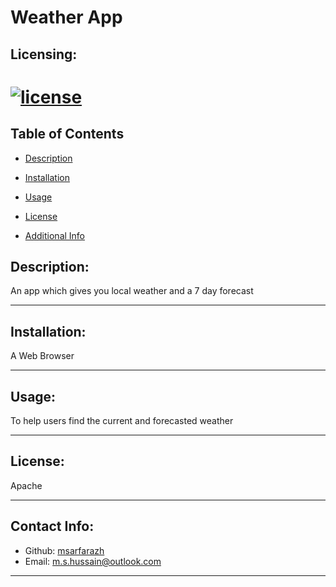 # Weather App
 
  ## Licensing:
  [![license](https://img.shields.io/badge/license-Apache-blue)](https://shields.io)
  ========================
  ## Table of Contents 
  - [Description](#desc)

  - [Installation](#reqs)

  - [Usage](#usage)

  - [License](#License)

  - [Additional Info](#additional-info)


  ## Description:
  An app which gives you local weather and a 7 day forecast

  _________________________

  


  ## Installation:
  A Web Browser

  _________________________

  


  ## Usage:
  To help users find the current and forecasted weather 

  _________________________

  


  ## License:
  Apache

  _________________________

  


  ## Contact Info:
   - Github: [msarfarazh](https://github.com/msarfarazh)
  - Email: m.s.hussain@outlook.com

  ______________________________




